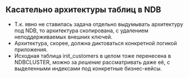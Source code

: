 ## Касательно архитектуры таблиц в NDB 

- Т.к. явно не ставилась задача отдельно
выдумывать архитектуру под NDB, то архитектура
скопирована, с удалением неподдерживаемых 
внешних ключей. 
- Архитектура, скорее, должна диктоваться 
конкретной логикой приложения.
- Исходная таблица init_customers в целом тоже
перенесена в NDBCLUSTER, можно за *решение*
рассматривать даже её, с выделенными индексами 
под конкретные бизнес-кейсы.